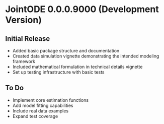# JointODE 0.0.0.9000 (Development Version)

## Initial Release

* Added basic package structure and documentation
* Created data simulation vignette demonstrating the intended modeling framework
* Included mathematical formulation in technical details vignette
* Set up testing infrastructure with basic tests

## To Do

* Implement core estimation functions
* Add model fitting capabilities
* Include real data examples
* Expand test coverage
